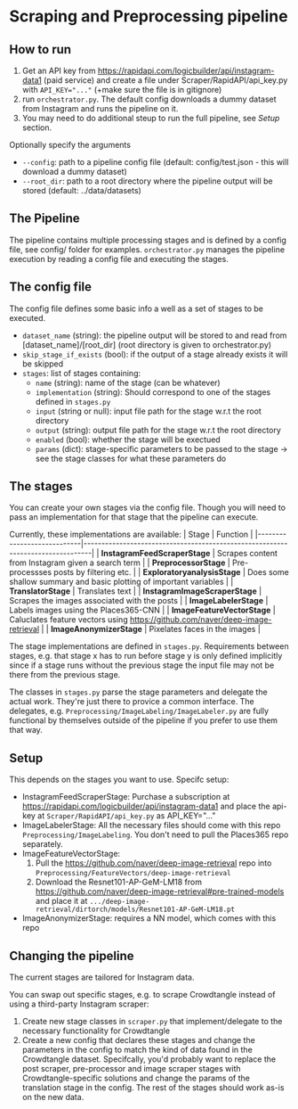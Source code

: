 # Scraping and Preprocessing pipeline

## How to run
1. Get an API key from https://rapidapi.com/logicbuilder/api/instagram-data1 (paid service) and create a file under Scraper/RapidAPI/api_key.py with `API_KEY="..."` (+make sure the file is in gitignore)
2. run `orchestrator.py`. The default config downloads a dummy dataset from Instagram and runs the pipeline on it.
3. You may need to do additional steup to run the full pipeline, see *Setup* section.

 Optionally specify the arguments
  - `--config`: path to a pipeline config file (default: config/test.json - this will download a dummy dataset)
  - `--root_dir`: path to a root directory where the pipeline output will be stored (default: ../data/datasets)
   
   
## The Pipeline
The pipeline contains multiple processing stages and is defined by a config file, see config/ folder for examples.
`orchestrator.py` manages the pipeline execution by reading a config file and executing the stages.

## The config file
The config file defines some basic info a well as a set of stages to be executed.
- `dataset_name` (string): the pipeline output will be stored to and read from [dataset_name]/[root_dir] (root directory is given to orchestrator.py)
- `skip_stage_if_exists` (bool): if the output of a stage already exists it will be skipped
- `stages`: list of stages containing:
	- `name` (string): name of the stage (can be whatever)
	- `implementation` (string): Should correspond to one of the stages defined in `stages.py`
	- `input` (string or null): input file path for the stage w.r.t the root directory 
	- `output` (string): output file path for the stage w.r.t the root directory 
	- `enabled` (bool): whether the stage will be exectued
	- `params` (dict): stage-specific parameters to be passed to the stage -> see the stage classes for what these parameters do
 
## The stages

You can create your own stages via the config file. Though you will need to pass an implementation for that stage that the pipeline can execute.

Currently, these implementations are available:
| Stage                      | Function                                                                       |
|----------------------------|--------------------------------------------------------------------------------|
| **InstagramFeedScraperStage**  | Scrapes content from Instagram given a search term                             |
| **PreprocessorStage**          | Pre-processses posts by filtering etc.                                         |
| **ExploratoryanalysisStage**   | Does some shallow summary and basic plotting of important variables            |
| **TranslatorStage**            | Translates text                                                                |
| **InstagramImageScraperStage** | Scrapes the images associated with the posts                                   |
| **ImageLabelerStage**          | Labels images using the Places365-CNN                                          |
| **ImageFeatureVectorStage**    | Caluclates feature vectors using https://github.com/naver/deep-image-retrieval |
| **ImageAnonymizerStage**       | Pixelates faces in the images                                                  |

The stage implementations are defined in `stages.py`.
Requirements between stages, e.g. that stage x has to run before stage y is only defined implicitly since if a stage runs without the previous stage the input file may not be there from the previous stage.

The classes in `stages.py` parse the stage parameters and delegate the actual work. They're just there to provice a common interface.
The delegates, e.g. `Preprocessing/ImageLabeling/ImageLabeler.py` are fully functional by themselves outside of the pipeline if you prefer to use them that way.

## Setup
This depends on the stages you want to use. Specifc setup:
- InstagramFeedScraperStage: Purchase a subscription at https://rapidapi.com/logicbuilder/api/instagram-data1 and place the api-key at `Scraper/RapidAPI/api_key.py` as API_KEY="..."
- ImageLabelerStage: All the necessary files should come with this repo `Preprocessing/ImageLabeling`. You don't need to pull the Places365 repo separately.
- ImageFeatureVectorStage: 
	1. Pull the https://github.com/naver/deep-image-retrieval repo into `Preprocessing/FeatureVectors/deep-image-retrieval`
	2. Download the Resnet101-AP-GeM-LM18 from https://github.com/naver/deep-image-retrieval#pre-trained-models and place it at `.../deep-image-retrieval/dirtorch/models/Resnet101-AP-GeM-LM18.pt`
- ImageAnonymizerStage: requires a NN model, which comes with this repo

## Changing the pipeline

The current stages are tailored for Instagram data.

You can swap out specific stages, e.g. to scrape Crowdtangle instead of using a third-party Instagram scraper:
1. Create new stage classes in `scraper.py` that implement/delegate to the necessary functionality for Crowdtangle
2. Create a new config that declares these stages and change the parameters in the config to match the kind of data found in the Crowdtangle dataset.
Specifcally, you'd probably want to replace the post scraper, pre-processor and image scraper stages with Crowdtangle-specific solutions and change the params of the translation stage in the config. The rest of the stages should work as-is on the new data.